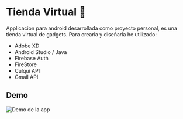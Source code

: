 # Tienda Virtual :iphone:

Applicacion para android desarrollada como proyecto personal, es una tienda virtual de gadgets.
Para crearla y diseñarla he utilizado:

* Adobe XD
* Android Studio / Java
* Firebase Auth
* FireStore
* Culqui API
* Gmail API

## Demo

![Demo de la app](https://media.giphy.com/media/VgIEek2DFqR51GZaxk/giphy.gif)
